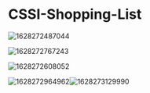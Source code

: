# CSSI-Shopping-List

![1628272487044](https://user-images.githubusercontent.com/66442778/190904910-f46f523f-3100-4be5-8fc0-397b84ae989e.jpeg)

![1628272767243](https://user-images.githubusercontent.com/66442778/190904915-de0ebd39-c5d5-4350-947c-302ee88efb18.jpeg)

![1628272608052](https://user-images.githubusercontent.com/66442778/190904920-1216b522-32dd-4e13-bdaf-b8bab45e529b.jpeg)

![1628272964962](https://user-images.githubusercontent.com/66442778/190904923-e23a134f-ef23-4034-aecb-c8d00d3cd3ba.jpeg)![1628273129990](https://user-images.githubusercontent.com/66442778/190904925-6874e950-7aba-4ad9-ab86-e5e8e03384dd.jpeg)
